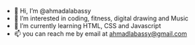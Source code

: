 - 👋 Hi, I’m @ahmadalabassy
- 👀 I’m interested in coding, fitness, digital drawing and Music
- 🌱 I’m currently learning HTML, CSS and Javascript
- 📫 you can reach me by email at ahmadlabassy@gmail.com

<!---
ahmadalabassy/ahmadalabassy is a ✨ special ✨ repository because its `README.md` (this file) appears on your GitHub profile.
You can click the Preview link to take a look at your changes.
--->
